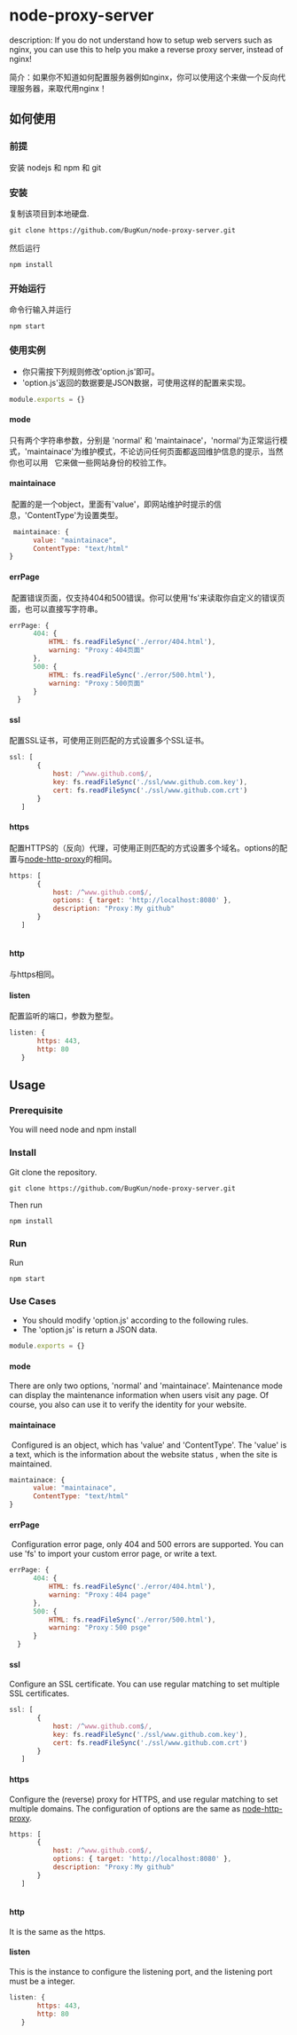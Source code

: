 # node-proxy-server

description: If you do not understand how to setup web servers such as nginx, you can use this to help you make a reverse proxy server, instead of nginx!

简介：如果你不知道如何配置服务器例如nginx，你可以使用这个来做一个反向代理服务器，来取代用nginx！

## 如何使用
### 前提

安装 nodejs 和 npm 和 git

### 安装
复制该项目到本地硬盘.

	git clone https://github.com/BugKun/node-proxy-server.git

然后运行

	npm install

### 开始运行
命令行输入并运行

	npm start
  
### 使用实例
* 你只需按下列规则修改'option.js'即可。
* 'option.js'返回的数据要是JSON数据，可使用这样的配置来实现。
```JavaScript 
module.exports = {} 
```

#### mode
  只有两个字符串参数，分别是 'normal' 和 'maintainace'，'normal'为正常运行模式，'maintainace'为维护模式，不论访问任何页面都返回维护信息的提示，当然你也可以用   它来做一些网站身份的校验工作。
  
#### maintainace
  配置的是一个object，里面有'value'，即网站维护时提示的信息，'ContentType'为设置类型。 
  ```JavaScript 
   maintainace: {
        value: "maintainace",
        ContentType: "text/html"
  }
  ```

#### errPage
  配置错误页面，仅支持404和500错误。你可以使用'fs'来读取你自定义的错误页面，也可以直接写字符串。
  ```JavaScript 
  errPage: {
        404: {
            HTML: fs.readFileSync('./error/404.html'),
            warning: "Proxy：404页面"
        },
        500: {
            HTML: fs.readFileSync('./error/500.html'),
            warning: "Proxy：500页面"
        }
    }
  ```

#### ssl
 配置SSL证书，可使用正则匹配的方式设置多个SSL证书。
 ```JavaScript
 ssl: [
        {
            host: /^www.github.com$/,
            key: fs.readFileSync('./ssl/www.github.com.key'),
            cert: fs.readFileSync('./ssl/www.github.com.crt')
        }
    ]
 ```

#### https
 配置HTTPS的（反向）代理，可使用正则匹配的方式设置多个域名。options的配置与[node-http-proxy](https://github.com/nodejitsu/node-http-proxy)的相同。
 ```JavaScript
 https: [
        {
            host: /^www.github.com$/,
            options: { target: 'http://localhost:8080' },
            description: "Proxy：My github"
        }
    ]
    
 ```
 
 #### http
 与https相同。
 
 #### listen
 配置监听的端口，参数为整型。
 ```JavaScript
 listen: {
        https: 443,
        http: 80
    }
 ```
 
## Usage

### Prerequisite

You will need node and npm install 


### Install
Git clone the repository.

	git clone https://github.com/BugKun/node-proxy-server.git

Then run 

	npm install

### Run
Run 

	npm start
### Use Cases
* You should modify 'option.js' according to the following rules.
* The 'option.js' is return a JSON data.
```JavaScript 
module.exports = {} 
```

#### mode
  There are only two options, 'normal' and 'maintainace'. Maintenance mode can display the maintenance information when users visit any page. Of course, you also can use it to verify the identity for your website.
  
#### maintainace
  Configured is an object, which has 'value' and 'ContentType'. The 'value' is a text, which is the information about the website status , when the site is maintained. 
  ```JavaScript 
  maintainace: {
        value: "maintainace",
        ContentType: "text/html"
  }
  ```
  
#### errPage
  Configuration error page, only 404 and 500 errors are supported. You can use 'fs' to import your custom error page, or write a text.
  ```JavaScript 
  errPage: {
        404: {
            HTML: fs.readFileSync('./error/404.html'),
            warning: "Proxy：404 page"
        },
        500: {
            HTML: fs.readFileSync('./error/500.html'),
            warning: "Proxy：500 psge"
        }
    }
  ```
  
#### ssl
 Configure an SSL certificate. You can use regular matching to set multiple SSL certificates.
 ```JavaScript
 ssl: [
        {
            host: /^www.github.com$/,
            key: fs.readFileSync('./ssl/www.github.com.key'),
            cert: fs.readFileSync('./ssl/www.github.com.crt')
        }
    ]
 ```
 
 #### https
 Configure the (reverse) proxy for HTTPS, and use regular matching to set multiple domains. The configuration of options are the same as [node-http-proxy](https://github.com/nodejitsu/node-http-proxy).
 ```JavaScript
 https: [
        {
            host: /^www.github.com$/,
            options: { target: 'http://localhost:8080' },
            description: "Proxy：My github"
        }
    ]
    
 ```
 
 #### http
 It is the same as the https.
 
 #### listen
 This is the instance to configure the listening port, and the listening port must be a integer.
 ```JavaScript
 listen: {
        https: 443,
        http: 80
    }
 ```
